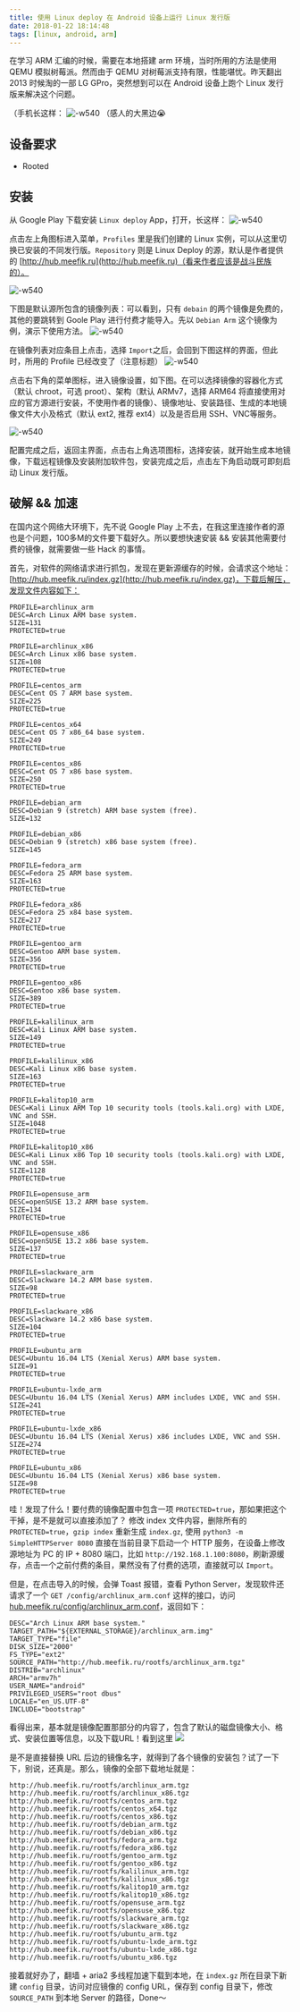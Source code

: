 ```yaml
---
title: 使用 Linux deploy 在 Android 设备上运行 Linux 发行版
date: 2018-01-22 18:14:48
tags: [linux, android, arm]
---
```


在学习 ARM 汇编的时候，需要在本地搭建 arm 环境，当时所用的方法是使用 QEMU 模拟树莓派。然而由于 QEMU 对树莓派支持有限，性能堪忧。昨天翻出 2013 时候淘的一部 LG GPro，突然想到可以在 Android 设备上跑个 Linux 发行版来解决这个问题。

（手机长这样：
![-w540](https://i.loli.net/2018/01/22/5a65a5eecc4f8.jpg)
（感人的大黑边😭

## 设备要求
* Rooted

## 安装
从 Google Play 下载安装 `Linux deploy` App，打开，长这样：
![-w540](https://i.loli.net/2018/01/22/5a65a5ef56687.jpg)

点击左上角图标进入菜单，`Profiles` 里是我们创建的 Linux 实例，可以从这里切换已安装的不同发行版。`Repository` 则是 Linux Deploy 的源，默认是作者提供的 [http://hub.meefik.ru](http://hub.meefik.ru)（看来作者应该是战斗民族的）。

![-w540](https://i.loli.net/2018/01/22/5a65a5ed94b47.jpg)

下图是默认源所包含的镜像列表：可以看到，只有 `debain` 的两个镜像是免费的，其他的要跳转到 Goole Play 进行付费才能导入。先以 `Debian Arm` 这个镜像为例，演示下使用方法。
![-w540](https://i.loli.net/2018/01/22/5a65a5eec96d3.jpg)

在镜像列表对应条目上点击，选择 `Import`之后，会回到下图这样的界面，但此时，所用的 Profile 已经改变了（注意标题）
![-w540](https://i.loli.net/2018/01/22/5a65a5ef56687.jpg)

点击右下角的菜单图标，进入镜像设置，如下图。在可以选择镜像的容器化方式（默认 chroot，可选 proot）、架构（默认 ARMv7，选择 ARM64 将直接使用对应的官方源进行安装，不使用作者的镜像）、镜像地址、安装路径、生成的本地镜像文件大小及格式（默认 ext2, 推荐 ext4）以及是否启用 SSH、VNC等服务。

![-w540](https://i.loli.net/2018/01/22/5a65a5eddec06.jpg)

配置完成之后，返回主界面，点击右上角选项图标，选择安装，就开始生成本地镜像，下载远程镜像及安装附加软件包，安装完成之后，点击左下角启动既可即刻启动 Linux 发行版。

## 破解 && 加速
在国内这个网络大环境下，先不说 Google Play 上不去，在我这里连接作者的源也是个问题，100多M的文件要下载好久。所以要想快速安装 && 安装其他需要付费的镜像，就需要做一些 Hack 的事情。

首先，对软件的网络请求进行抓包，发现在更新源缓存的时候，会请求这个地址：[http://hub.meefik.ru/index.gz](http://hub.meefik.ru/index.gz)，下载后解压，发现文件内容如下：

```
PROFILE=archlinux_arm
DESC=Arch Linux ARM base system.
SIZE=131
PROTECTED=true

PROFILE=archlinux_x86
DESC=Arch Linux x86 base system.
SIZE=108
PROTECTED=true

PROFILE=centos_arm
DESC=Cent OS 7 ARM base system.
SIZE=225
PROTECTED=true

PROFILE=centos_x64
DESC=Cent OS 7 x86_64 base system.
SIZE=249
PROTECTED=true

PROFILE=centos_x86
DESC=Cent OS 7 x86 base system.
SIZE=250
PROTECTED=true

PROFILE=debian_arm
DESC=Debian 9 (stretch) ARM base system (free).
SIZE=132

PROFILE=debian_x86
DESC=Debian 9 (stretch) x86 base system (free).
SIZE=145

PROFILE=fedora_arm
DESC=Fedora 25 ARM base system.
SIZE=163
PROTECTED=true

PROFILE=fedora_x86
DESC=Fedora 25 x84 base system.
SIZE=217
PROTECTED=true

PROFILE=gentoo_arm
DESC=Gentoo ARM base system.
SIZE=356
PROTECTED=true

PROFILE=gentoo_x86
DESC=Gentoo x86 base system.
SIZE=389
PROTECTED=true

PROFILE=kalilinux_arm
DESC=Kali Linux ARM base system.
SIZE=149
PROTECTED=true

PROFILE=kalilinux_x86
DESC=Kali Linux x86 base system.
SIZE=163
PROTECTED=true

PROFILE=kalitop10_arm
DESC=Kali Linux ARM Top 10 security tools (tools.kali.org) with LXDE, VNC and SSH.
SIZE=1048
PROTECTED=true

PROFILE=kalitop10_x86
DESC=Kali Linux x86 Top 10 security tools (tools.kali.org) with LXDE, VNC and SSH.
SIZE=1128
PROTECTED=true

PROFILE=opensuse_arm
DESC=openSUSE 13.2 ARM base system.
SIZE=134
PROTECTED=true

PROFILE=opensuse_x86
DESC=openSUSE 13.2 x86 base system.
SIZE=137
PROTECTED=true

PROFILE=slackware_arm
DESC=Slackware 14.2 ARM base system.
SIZE=98
PROTECTED=true

PROFILE=slackware_x86
DESC=Slackware 14.2 x86 base system.
SIZE=104
PROTECTED=true

PROFILE=ubuntu_arm
DESC=Ubuntu 16.04 LTS (Xenial Xerus) ARM base system.
SIZE=91
PROTECTED=true

PROFILE=ubuntu-lxde_arm
DESC=Ubuntu 16.04 LTS (Xenial Xerus) ARM includes LXDE, VNC and SSH.
SIZE=241
PROTECTED=true

PROFILE=ubuntu-lxde_x86
DESC=Ubuntu 16.04 LTS (Xenial Xerus) x86 includes LXDE, VNC and SSH.
SIZE=274
PROTECTED=true

PROFILE=ubuntu_x86
DESC=Ubuntu 16.04 LTS (Xenial Xerus) x86 base system.
SIZE=98
PROTECTED=true
```
哇！发现了什么！要付费的镜像配置中包含一项 `PROTECTED=true`，那如果把这个干掉，是不是就可以直接添加了？
修改 index 文件内容，删除所有的 `PROTECTED=true`，`gzip index` 重新生成 `index.gz`, 使用 `python3 -m SimpleHTTPServer 8080` 直接在当前目录下启动一个 HTTP 服务，在设备上修改源地址为 PC 的 IP + 8080 端口，比如 `http://192.168.1.100:8080`，刷新源缓存，点击一个之前付费的条目，果然没有了付费的选项，直接就可以 `Import`。

但是，在点击导入的时候，会弹 Toast 报错，查看 Python Server，发现软件还请求了一个 `GET /config/archlinux_arm.conf` 这样的接口，访问[hub.meefik.ru/config/archlinux_arm.conf](hub.meefik.ru/config/archlinux_arm.conf)，返回如下：

```
DESC="Arch Linux ARM base system."
TARGET_PATH="${EXTERNAL_STORAGE}/archlinux_arm.img"
TARGET_TYPE="file"
DISK_SIZE="2000"
FS_TYPE="ext2"
SOURCE_PATH="http://hub.meefik.ru/rootfs/archlinux_arm.tgz"
DISTRIB="archlinux"
ARCH="armv7h"
USER_NAME="android"
PRIVILEGED_USERS="root dbus"
LOCALE="en_US.UTF-8"
INCLUDE="bootstrap"
```

看得出来，基本就是镜像配置那部分的内容了，包含了默认的磁盘镜像大小、格式、安装位置等信息，以及下载URL！看到这里
![](https://i.loli.net/2018/01/22/5a65a5ee2a991.jpg)

是不是直接替换 URL 后边的镜像名字，就得到了各个镜像的安装包？试了一下下，别说，还真是。那么，镜像的全部下载地址就是：

```
http://hub.meefik.ru/rootfs/archlinux_arm.tgz
http://hub.meefik.ru/rootfs/archlinux_x86.tgz
http://hub.meefik.ru/rootfs/centos_arm.tgz
http://hub.meefik.ru/rootfs/centos_x64.tgz
http://hub.meefik.ru/rootfs/centos_x86.tgz
http://hub.meefik.ru/rootfs/debian_arm.tgz
http://hub.meefik.ru/rootfs/debian_x86.tgz
http://hub.meefik.ru/rootfs/fedora_arm.tgz
http://hub.meefik.ru/rootfs/fedora_x86.tgz
http://hub.meefik.ru/rootfs/gentoo_arm.tgz
http://hub.meefik.ru/rootfs/gentoo_x86.tgz
http://hub.meefik.ru/rootfs/kalilinux_arm.tgz
http://hub.meefik.ru/rootfs/kalilinux_x86.tgz
http://hub.meefik.ru/rootfs/kalitop10_arm.tgz
http://hub.meefik.ru/rootfs/kalitop10_x86.tgz
http://hub.meefik.ru/rootfs/opensuse_arm.tgz
http://hub.meefik.ru/rootfs/opensuse_x86.tgz
http://hub.meefik.ru/rootfs/slackware_arm.tgz
http://hub.meefik.ru/rootfs/slackware_x86.tgz
http://hub.meefik.ru/rootfs/ubuntu_arm.tgz
http://hub.meefik.ru/rootfs/ubuntu-lxde_arm.tgz
http://hub.meefik.ru/rootfs/ubuntu-lxde_x86.tgz
http://hub.meefik.ru/rootfs/ubuntu_x86.tgz
```

接着就好办了，翻墙 + aria2 多线程加速下载到本地，在 `index.gz` 所在目录下新建 `config` 目录，访问对应镜像的 config URL，保存到 config 目录下，修改 `SOURCE_PATH` 到本地 Server 的路径，Done～


